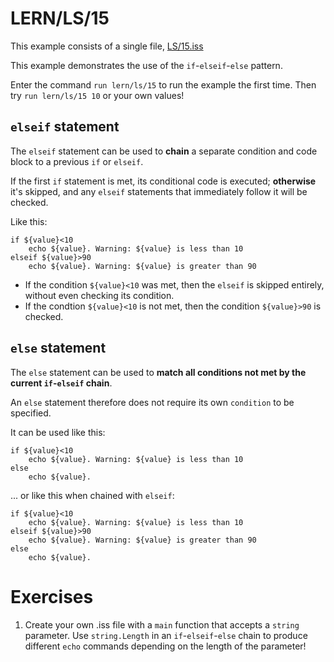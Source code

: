 # LERN/LS/15
This example consists of a single file, [LS/15.iss](15.iss)

This example demonstrates the use of the ```if```-```elseif```-```else``` pattern.

Enter the command ```run lern/ls/15``` to run the example the first time. Then try ```run lern/ls/15 10``` or your own values!

## ```elseif``` statement
The ```elseif``` statement can be used to **chain** a separate condition and code block to a previous ```if``` or ```elseif```. 

If the first ```if``` statement is met, its conditional code is executed; **otherwise** it's skipped, and any ```elseif``` statements that immediately follow it will be checked.

Like this:
```
if ${value}<10
    echo ${value}. Warning: ${value} is less than 10
elseif ${value}>90
    echo ${value}. Warning: ${value} is greater than 90
```

* If the condition ```${value}<10``` was met, then the ```elseif``` is skipped entirely, without even checking its condition.
* If the condtion ```${value}<10``` is not met, then the condition ```${value}>90``` is checked. 

## ```else``` statement
The ```else``` statement can be used to **match all conditions not met by the current ```if```-```elseif``` chain**. 

An ```else``` statement therefore does not require its own ```condition``` to be specified.

It can be used like this:
```
if ${value}<10
    echo ${value}. Warning: ${value} is less than 10
else
    echo ${value}.
```

... or like this when chained with ```elseif```:
```
if ${value}<10
    echo ${value}. Warning: ${value} is less than 10
elseif ${value}>90
    echo ${value}. Warning: ${value} is greater than 90
else
    echo ${value}.
```


# Exercises
1. Create your own .iss file with a ```main``` function that accepts a ```string``` parameter. Use ```string.Length``` in an ```if```-```elseif```-```else``` chain to produce different ```echo``` commands depending on the length of the parameter!
